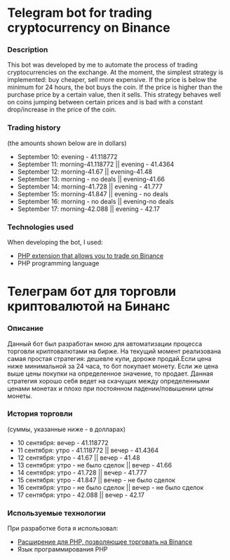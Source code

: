 # Telegram bot for trading cryptocurrency on Binance
### **Description**
   This bot was developed by me to automate the process of trading cryptocurrencies on the exchange. At the moment, the simplest strategy is implemented: buy cheaper, sell more    expensive. If the price is below the minimum for 24 hours, the bot buys the coin. If the price is higher than the purchase price by a certain value, then it sells. This          strategy behaves well on coins jumping between certain prices and is bad with a constant drop/increase in the price of the coin.
### **Trading history**
   (the amounts shown below are in dollars)
   * September 10: evening - 41.118772
   * September 11:  morning-41.118772 || evening - 41.4364
   * September 12: morning-41.67 || evening-41.48
   * September 13: morning - no deals || evening-41.66
   * September 14: morning-41.728 || evening - 41.777
   * September 15: morning-41.847 || evening - no deals
   * September 16: morning - no deals || evening-no deals
   * September 17: morning-42.088 || evening - 42.17

### **Technologies used**
   When developing the bot, I used:
   * [PHP extension that allows you to trade on Binance](https://github.com/jaggedsoft/php-binance-api)
   * PHP programming language



# Телеграм бот для торговли криптовалютой на Бинанс
### **Описание**
   Данный бот был разработан мною для автоматизации процесса торговли криптовалютами на бирже. На текущий момент реализована самая простая стратегия: дешевле купи, дороже          продай.Если цена ниже минимальной за 24 часа, то бот покупает монету. Если же цена выше цены покупки на определенное значение, то продает. Данная стратегия хорошо себя ведет    на скачущих между определенными ценами монетах и плохо при постоянном падении/повышении цены монеты. 
### **История торговли**
   (суммы, указанные ниже - в долларах)
   * 10 сентября: вечер - 41.118772
   * 11 сентября: утро - 41.118772 || вечер - 41.4364
   * 12 сентября: утро - 41.67 || вечер - 41.48
   * 13 сентября: утро - не было сделок || вечер - 41.66
   * 14 сентября: утро - 41.728 || вечер - 41.777
   * 15 сентября: утро - 41.847 || вечер - не было сделок
   * 16 сентября: утро - не было сделок || вечер - не было сделок
   * 17 сентября: утро - 42.088 || вечер - 42.17

### **Используемые технологии**
   При разработке бота я использовал:
   * [Расширение для PHP, позволяющее торговать на Binance](https://github.com/jaggedsoft/php-binance-api)
   * Язык программирования PHP
